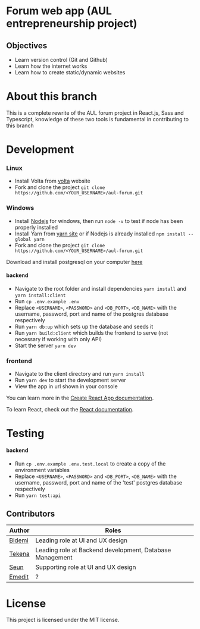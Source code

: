 # Forum web app (AUL entrepreneurship project)

## Objectives

- Learn version control (Git and Github)
- Learn how the internet works
- Learn how to create static/dynamic websites
# About this branch

This is a complete rewrite of the AUL forum project in React.js, Sass and Typescript, knowledge of these two tools is fundamental in contributing to this branch

# Development

### Linux

- Install Volta from [volta](https://volta.sh/) website
- Fork and clone the project `git clone https://github.com/<YOUR_USERNAME>/aul-forum.git`


### Windows

- Install [Nodejs](https://nodejs.org/en/download/) for windows, then run `node -v` to test if node has been properly installed
- Install Yarn from [yarn site](https://classic.yarnpkg.com/en/docs/install/#debian-stable) or if Nodejs is already installed `npm install --global yarn`
- Fork and clone the project `git clone https://github.com/<YOUR_USERNAME>/aul-forum.git`


Download and install postgresql on your computer [here](https://www.postgresql.org/download/)

#### backend
- Navigate to the root folder and install dependencies `yarn install` and `yarn install:client`
- Run `cp .env.example .env`
- Replace `<USERNAME>`, `<PASSWORD>` and `<DB_PORT>`, `<DB_NAME>` with the username, password, port and name of the postgres database respectively
- Run `yarn db:up` which sets up the database and seeds it
- Run `yarn build:client` which builds the frontend to serve (not necessary if working with only API)
- Start the server `yarn dev`

### frontend
- Navigate to the client directory and run `yarn install`
- Run `yarn dev` to start the development server
- View the app in url shown in your console

You can learn more in the [Create React App documentation](https://facebook.github.io/create-react-app/docs/getting-started).

To learn React, check out the [React documentation](https://reactjs.org/).

# Testing

#### backend
- Run `cp .env.example .env.test.local` to create a copy of the environment variables
- Replace `<USERNAME>`, `<PASSWORD>` and `<DB_PORT>`, `<DB_NAME>` with the username, password, port and name of the 'test' postgres database respectively
- Run `yarn test:api`
## Contributors

| Author                                   | Roles                                                    |
| ---------------------------------------- | -------------------------------------------------------- |
| [Bidemi](https://github.com/BidemiEnoch) | Leading role at UI and UX design                         |
| [Tekena](https://github.com/Tekipeps)    | Leading role at Backend development, Database Management |
| [Seun](https://github.com/seunosinowo)   | Supporting role at UI and UX design                      |
| [Emedit](https://github.com/EmeditWeb)   | ?                                                        |

# License

This project is licensed under the MIT license.
